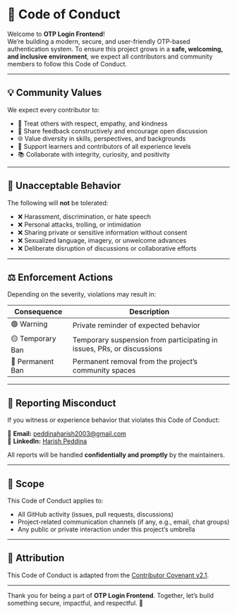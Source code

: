 # 📜 Code of Conduct

Welcome to **OTP Login Frontend**!  
We’re building a modern, secure, and user-friendly OTP-based authentication system. To ensure this project grows in a **safe, welcoming, and inclusive environment**, we expect all contributors and community members to follow this Code of Conduct.

---

## 💡 Community Values

We expect every contributor to:

- 🤝 Treat others with respect, empathy, and kindness  
- 💬 Share feedback constructively and encourage open discussion  
- 🌐 Value diversity in skills, perspectives, and backgrounds  
- 🚀 Support learners and contributors of all experience levels  
- 📚 Collaborate with integrity, curiosity, and positivity  

---

## 🚫 Unacceptable Behavior

The following will **not** be tolerated:

- ❌ Harassment, discrimination, or hate speech  
- ❌ Personal attacks, trolling, or intimidation  
- ❌ Sharing private or sensitive information without consent  
- ❌ Sexualized language, imagery, or unwelcome advances  
- ❌ Deliberate disruption of discussions or collaborative efforts  

---

## ⚖️ Enforcement Actions

Depending on the severity, violations may result in:

| Consequence       | Description                                                                 |
|-------------------|-----------------------------------------------------------------------------|
| 🟢 Warning         | Private reminder of expected behavior                                       |
| 🟡 Temporary Ban   | Temporary suspension from participating in issues, PRs, or discussions     |
| 🔴 Permanent Ban   | Permanent removal from the project’s community spaces                      |

---

## 🙋 Reporting Misconduct

If you witness or experience behavior that violates this Code of Conduct:

📧 **Email:** [peddinaharish2003@gmail.com](mailto:peddinaharish2003@gmail.com)  
🔗 **LinkedIn:** [Harish Peddina](https://www.linkedin.com/in/harish-peddina/)  

All reports will be handled **confidentially and promptly** by the maintainers.

---

## 👥 Scope

This Code of Conduct applies to:

- All GitHub activity (issues, pull requests, discussions)  
- Project-related communication channels (if any, e.g., email, chat groups)  
- Any public or private interaction under this project’s umbrella  

---

## 📝 Attribution

This Code of Conduct is adapted from the [Contributor Covenant v2.1](https://www.contributor-covenant.org/version/2/1/code_of_conduct.html).  

---

Thank you for being a part of **OTP Login Frontend**. Together, let’s build something secure, impactful, and respectful. 💙
